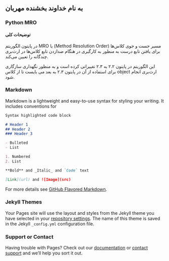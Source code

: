 ## به نام خداوند بخشنده مهربان

### Python MRO
#### توضیحات کلی
در پایتون الگوریتم
MRO 
 یا 
(Method Resolution Order)
مسیر جست و جوی کلاس‌ها برای یافتن تابع درست به منظور به کارگیری در هنگام صدازدن تابع کلاس‌ها در ارث‌بری چندگانه را تعیین می‌کند.

این الگوریتم در پایتون ۲.۲ به ۲.۳ تغییراتی کرده است و به منظور نگهداری سازگاری برای استفاده از آن در پایتون ۲.۳ به بعد می بایست تا از کلاس
object 
ارث‌بری انجام شود.

### Markdown

Markdown is a lightweight and easy-to-use syntax for styling your writing. It includes conventions for

```markdown
Syntax highlighted code block

# Header 1
## Header 2
### Header 3

- Bulleted
- List

1. Numbered
2. List

**Bold** and _Italic_ and `Code` text

[Link](url) and ![Image](src)
```

For more details see [GitHub Flavored Markdown](https://guides.github.com/features/mastering-markdown/).

### Jekyll Themes

Your Pages site will use the layout and styles from the Jekyll theme you have selected in your [repository settings](https://github.com/Khedesh/xereshk.github.io/settings). The name of this theme is saved in the Jekyll `_config.yml` configuration file.

### Support or Contact

Having trouble with Pages? Check out our [documentation](https://help.github.com/categories/github-pages-basics/) or [contact support](https://github.com/contact) and we’ll help you sort it out.
